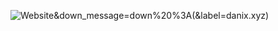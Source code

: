![Website](https://img.shields.io/website?url=https%3A%2F%2Fdanix.xyz&up_message=up%20%3A)&down_message=down%20%3A(&label=danix.xyz)
